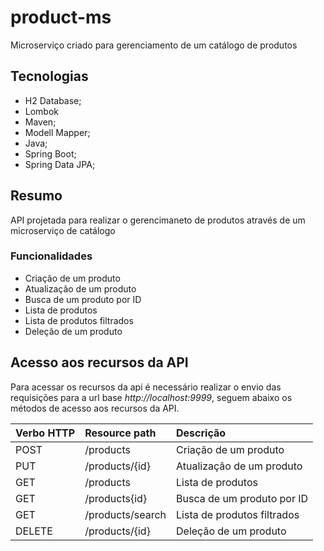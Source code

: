 # product-ms
Microserviço criado para gerenciamento de um catálogo de produtos

## Tecnologias

- H2 Database;
- Lombok
- Maven;
- Modell Mapper;
- Java;
- Spring Boot;
- Spring Data JPA;

## Resumo
API projetada para realizar o gerencimaneto de produtos através de um microserviço de catálogo

### Funcionalidades

- Criação de um produto
- Atualização de um produto
- Busca de um produto por ID
- Lista de produtos
- Lista de produtos filtrados
- Deleção de um produto

## Acesso aos recursos da API
Para acessar os recursos da api é necessário realizar o envio das requisições para a url base *http://localhost:9999*, seguem abaixo os métodos de acesso
aos recursos da API.

| Verbo HTTP |   Resource path  |          Descrição          |
|:---------- |:---------------- |:--------------------------- |
|    POST    | /products        | Criação de um produto       |
|    PUT     | /products/{id}   | Atualização de um produto   |
|    GET     | /products        | Lista de produtos           |
|    GET     | /products{id}    | Busca de um produto por ID  |
|    GET     | /products/search | Lista de produtos filtrados |
|  DELETE    | /products/{id}   | Deleção de um produto       |
